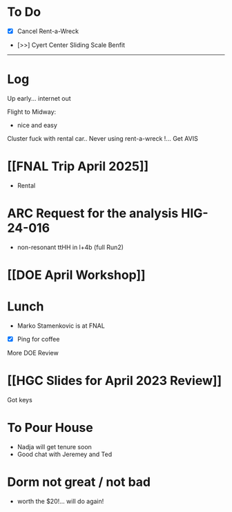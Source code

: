 
# To Do

- [x] Cancel Rent-a-Wreck 
- [>>] Cyert Center Sliding Scale Benfit 


---

# Log

Up early... internet out

Flight to Midway:
- nice and easy

Cluster fuck with rental car.. Never using rent-a-wreck !... Get AVIS

# [[FNAL Trip April 2025]]
- Rental 

# ARC Request for the analysis HIG-24-016  
- non-resonant ttHH in l+4b (full Run2)

# [[DOE April Workshop]]


# Lunch
- Marko Stamenkovic is at FNAL 
- [x] Ping for coffee


More DOE Review

# [[HGC Slides for April 2023 Review]]


Got keys

# To Pour House
- Nadja will get tenure soon
- Good chat with Jeremey and Ted

# Dorm not great / not bad
- worth the $20!... will do again!


